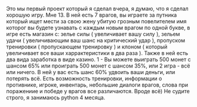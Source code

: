 Это мы первый проект который я сделал вчера, я думаю, что я сделал хорошую игру. Мне 13. В ней есть 7 врагов, вы играете за путника который ищет мести за свою жену убитую грозным повелителем имя которог вы будете узнавать с каждым новым врагом по одной букве, в игре есть магазин с: зелье силы ( увеличивает вашу силу ), зельем удачи ( увеличивающим ваш шанс на критический удар ), пропуском тренировки ( пропускающем тренировку ) и клоном ( который увеличивает все ваши харрактеристики в два раза ). Также в ней есть два вида заработка в виде казино. 1 - Вы можете выиграть 500 монет с шансом 65% или проиграть 500 монет с шансом 35%, или 2 игра - всё или ничего. В ней у вас есть шанс 60% удвоить ваши деньги, или потерять всё. Есть возможность тренировки, информации о противнике, игроке, инвентарь, небольшие диалоги врагов, слова при поражениие и победе у врагов все различаются. Вроде всё) Не судите строго, я занимаюсь python 4 месяца.
